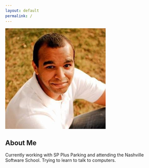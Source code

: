 ```yaml
---
layout: default
permalink: /
---
```


<img src="images/profile-photo.jpg" class="profile-photo"/>

## About Me

Currently working with SP Plus Parking and attending the Nashville Software School. Trying to learn to talk to computers.
